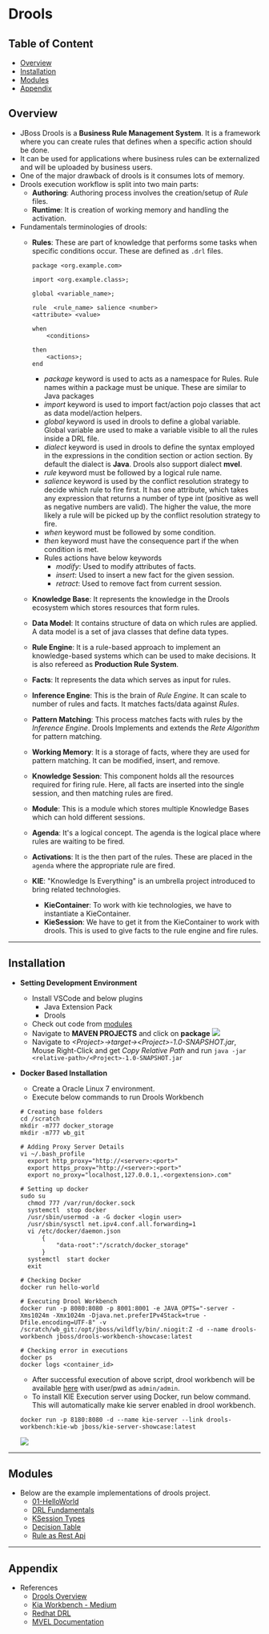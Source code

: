 # Drools

## Table of Content
- [Overview](#overview)
- [Installation](#installation)
- [Modules](#modules)
- [Appendix](#appendix)

## Overview
- JBoss Drools is a **Business Rule Management System**. It is a framework where you can create rules that defines when a specific action should be done. 
- It can be used for applications where business rules can be externalized and will be uploaded by business users.
- One of the major drawback of drools is it consumes lots of memory. 
- Drools execution workflow is split into two main parts:
  - **Authoring**: Authoring process involves the creation/setup of *Rule* files.
  - **Runtime**: It is creation of working memory and handling the activation.
- Fundamentals terminologies of drools:
  - **Rules**: These are part of knowledge that performs some tasks when specific conditions occur. These are defined as `.drl` files.
    
    ```
    package <org.example.com>

    import <org.example.class>;

    global <variable_name>;

    rule  <rule_name> salience <number>
    <attribute> <value>
        
    when
        <conditions>
        
    then
        <actions>;
    end
    ```
    
    - *package* keyword is used to acts as a namespace for Rules. Rule names within a package must be unique. These are similar to Java packages
    - *import* keyword is used to import fact/action  pojo classes that act as data model/action helpers.
    - *global* keyword is used in drools to define a global variable. Global variable are used to make a variable visible to all the rules inside a DRL file.
    - *dialect* keyword is used in drools to define the syntax employed in the expressions in the condition section or action section. By default the dialect is **Java**. Drools also support dialect **mvel**.
    - *rule* keyword must be followed by a logical rule name.
    - *salience* keyword is used by the conflict resolution strategy to decide which rule to fire first. It has one attribute, which takes any expression that returns a number of type int (positive as well as negative numbers are valid). The higher the value, the more likely a rule will be picked up by the conflict resolution strategy to fire.
    - *when* keyword must be followed by some condition.
    - *then* keyword must have the consequence part if the when condition is met.
    - Rules actions have below keywords
      - *modify*: Used to modify attributes of facts.
      - *insert*: Used to insert a new fact for the given session.
      - *retract*: Used to remove fact from current session.

  - **Knowledge Base**: It represents the knowledge in the Drools ecosystem which stores resources that form rules.
  - **Data Model**: It contains structure of data on which rules are applied. A data model is a set of java classes that define data types.
  - **Rule Engine**: It is a rule-based approach to implement an knowledge-based systems which can be used to make decisions. It is also refereed as **Production Rule System**.
  - **Facts**: It represents the data which serves as input for rules.
  - **Inference Engine**: This is the brain of *Rule Engine*. It can scale to number of rules and facts. It matches facts/data against *Rules*.
  - **Pattern Matching**: This process matches facts with rules by the *Inference Engine*. Drools Implements and extends the *Rete Algorithm* for pattern matching.
  - **Working Memory**: It is a storage of facts, where they are used for pattern matching. It can be modified, insert, and remove.
  - **Knowledge Session**: This component holds all the resources required for firing rule. Here, all facts are inserted into the single session, and then matching rules are fired.
  - **Module**: This is a module which stores multiple Knowledge Bases which can hold different sessions.
  - **Agenda**: It's a logical concept. The agenda is the logical place where rules are waiting to be fired.
  - **Activations**: It is the then part of the rules. These are placed in the `agenda` where the appropriate rule are fired.
  - **KIE**: "Knowledge Is Everything" is an umbrella project introduced to bring related technologies.
    - **KieContainer**: To work with kie technologies, we have to instantiate a KieContainer.
    - **KieSession**: We have to get it from the KieContainer to work with drools. This is used to give facts to the rule engine and fire rules.

---
## Installation
- **Setting Development Environment**
  - Install VSCode and below plugins
    - Java Extension Pack
    - Drools
  - Check out code from [modules](#modules)
  - Navigate to **MAVEN PROJECTS**  and click on **package**
  ![](./02-Images/02-DevSetup-RunMaven.png)
  - Navigate to *\<Project\>->target->\<Project\>-1.0-SNAPSHOT.jar*, Mouse Right-Click and get *Copy Relative Path* and run `java -jar <relative-path>/<Project>-1.0-SNAPSHOT.jar`
- **Docker Based Installation**
  - Create a Oracle Linux 7 environment.
  - Execute below commands to run Drools Workbench
  
  ```shell
  # Creating base folders
  cd /scratch
  mkdir -m777 docker_storage
  mkdir -m777 wb_git
  
  # Adding Proxy Server Details
  vi ~/.bash_profile
    export http_proxy="http://<server>:<port>"
    export https_proxy="http://<server>:<port>"
    export no_proxy="localhost,127.0.0.1,.<orgextension>.com"
  
  # Setting up docker
  sudo su
    chmod 777 /var/run/docker.sock
    systemctl  stop docker
    /usr/sbin/usermod -a -G docker <login user>
    /usr/sbin/sysctl net.ipv4.conf.all.forwarding=1
    vi /etc/docker/daemon.json
        {
            "data-root":"/scratch/docker_storage"
        }
    systemctl  start docker
    exit
  
  # Checking Docker
  docker run hello-world

  # Executing Drool Workbench
  docker run -p 8080:8080 -p 8001:8001 -e JAVA_OPTS="-server -Xms1024m -Xmx1024m -Djava.net.preferIPv4Stack=true -Dfile.encoding=UTF-8" -v /scratch/wb_git:/opt/jboss/wildfly/bin/.niogit:Z -d --name drools-workbench jboss/drools-workbench-showcase:latest

  # Checking error in executions
  docker ps
  docker logs <container_id>
  ```
  
  - After successful execution of above script, drool workbench will be available [here](http://localhost:8080/business-central/kie-wb.jsp#) with user/pwd as `admin/admin`.
  - To install KIE Execution server using Docker, run below command. This will automatically make kie server enabled in drool workbench.
  ```shell
  docker run -p 8180:8080 -d --name kie-server --link drools-workbench:kie-wb jboss/kie-server-showcase:latest
  ``` 
  ![](./02-Images/01-Installation.png)

---
## Modules
- Below are the example implementations of drools project.
  - [01-HelloWorld](./01-Src/01-Helloworld)
  - [DRL Fundamentals]()
  - [KSession Types]()
  - [Decision Table]()
  - [Rule as Rest Api]()

---
## Appendix
- References
  - [Drools Overview](https://www.youtube.com/watch?v=fpMiZmvkItM)
  - [Kia Workbench - Medium](https://medium.com/@hasnat.saeed/setup-jboss-drools-workbench-and-kie-execution-server-on-wildfly-14-on-ubuntu-18-04-using-docker-e87b10f301ad)
  - [Redhat DRL](https://access.redhat.com/documentation/en-us/red_hat_process_automation_manager/7.0/html/designing_a_decision_service_using_drl_rules/index)
  - [MVEL Documentation](http://mvel.documentnode.com/)